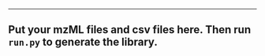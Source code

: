 ----------------
Put your mzML files and csv files here. Then run `run.py` to generate the library.
----------------
